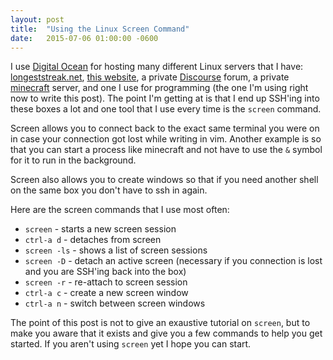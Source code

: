 ```yaml
---
layout: post
title:  "Using the Linux Screen Command"
date:   2015-07-06 01:00:00 -0600
---
```


I use [Digital Ocean][1] for hosting many different Linux servers that I have:
[longeststreak.net][2], [this website][3], a private [Discourse][4] forum, a
private [minecraft][5] server, and one I use for programming (the one I'm using right
now to write this post). The point I'm getting at is that I end up SSH'ing into
these boxes a lot and one tool that I use every time is the `screen` command.

Screen allows you to connect back to the exact same terminal you were on in case
your connection got lost while writing in vim. Another example is so that you
can start a process like minecraft and not have to use the `&` symbol for it to
run in the background.  

Screen also allows you to create windows so that if you need another shell on
the same box you don't have to ssh in again.

Here are the screen commands that I use most often:

- `screen` - starts a new screen session
- `ctrl-a d` - detaches from screen
- `screen -ls` - shows a list of screen sessions
- `screen -D` - detach an active screen (necessary if you connection is lost and
  you are SSH'ing back into the box)
- `screen -r` - re-attach to screen session
- `ctrl-a c` - create a new screen window
- `ctrl-a n` - switch between screen windows

The point of this post is not to give an exaustive tutorial on `screen`, but to
make you aware that it exists and give you a few commands to help you get
started. If you aren't using `screen` yet I hope you can start.

[1]: https://www.digitalocean.com/?refcode=6181643725e8
[2]: http://longeststreak.net/
[3]: http://blaketv.com
[4]: http://www.discourse.org/
[5]: https://minecraft.net/ 
